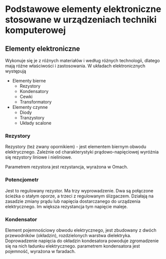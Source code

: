 # Podstawowe elementy elektroniczne stosowane w urządzeniach techniki komputerowej 
## Elementy elektroniczne
Wykonuje się je z różnych materiałów i według różnych technologii, dlatego mają różne właściwości i zastosowania. W układach elektronicznych występują
- Elementy bierne
    - Rezystory
    - Kondensatory
    - Cewki
    - Transformatory
- Elementy czynne
    - Diody
    - Tranzystory
    - Układy scalone
### Rezystory
Rezystory (też zwany opornikiem) - jest elementem biernym obwodu elektrycznego. Zależnie od charakterystyki prądowo-napięciowej wyróżnia się rezystory liniowe i nieliniowe.

Parametrem rezystora jest rezystancja, wyrażona w Omach.

### Potencjometr
Jest to regulowany rezystor. Ma trzy wyprowadzenie. Dwa są połączone ścieżka o stałym oporze, a trzeci z regulowanym ślizgaczem. 
Działają na zasadzie zmiany prądu lub napięcia dostarczanego do urządzenia elektrycznego. Im większa rezystancja tym napięcie maleje.

### Kondensator
Element pojemnościowy obwodu elektrycznego, jest zbudowany z dwóch przewodników (okładzin), rozdzielonych warstwa dielektryka. Doprowadzenie napięcia do okładzin kondesatora powoduje zgromadzenie się na nich ładunku elektrycznego. parametrem kondensatora jest pojemność, wyrażona w faradach.